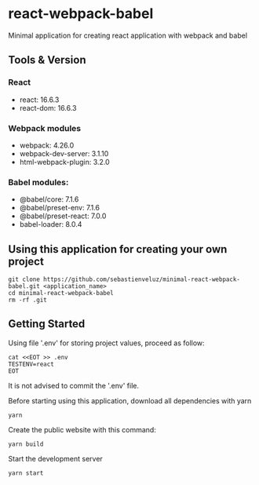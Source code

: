 # react-webpack-babel

Minimal application for creating react application with webpack and babel

## Tools & Version

### React

* react: 16.6.3
* react-dom: 16.6.3

### Webpack modules

* webpack: 4.26.0
* webpack-dev-server: 3.1.10
* html-webpack-plugin: 3.2.0

### Babel modules:

* @babel/core: 7.1.6
* @babel/preset-env: 7.1.6
* @babel/preset-react: 7.0.0
* babel-loader: 8.0.4

## Using this application for creating your own project

```
git clone https://github.com/sebastienveluz/minimal-react-webpack-babel.git <application_name>
cd minimal-react-webpack-babel
rm -rf .git
```

## Getting Started

Using file '.env' for storing project values, proceed as follow:

```
cat <<EOT >> .env
TESTENV=react
EOT
```

It is not advised to commit the '.env' file.

Before starting using this application, download all dependencies with yarn

```
yarn
```

Create the public website with this command:

```
yarn build
```

Start the development server 

```
yarn start
```
